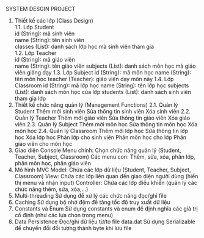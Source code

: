 SYSTEM DESGIN PROJECT
1. Thiết kế các lớp (Class Design)<br>
1.1. Lớp Student<br>
id (String): mã sinh viên<br>
name (String): tên sinh viên<br>
classes (List<Classroom>): danh sách lớp học mà sinh viên tham gia<br>
1.2. Lớp Teacher<br>
id (String): mã giáo viên<br>
name (String): tên giáo viên
subjects (List<Subject>): danh sách môn học mà giáo viên giảng dạy
1.3. Lớp Subject
id (String): mã môn học
name (String): tên môn học
teacher (Teacher): giáo viên dạy môn này
1.4. Lớp Classroom
id (String): mã lớp học
name (String): tên lớp học
subjects (List<Subject>): danh sách môn học của lớp
students (List<Student>): danh sách sinh viên tham gia lớp
2. Thiết kế chức năng quản lý (Management Functions)
2.1. Quản lý Student
Thêm mới sinh viên
Sửa thông tin sinh viên
Xóa sinh viên
2.2. Quản lý Teacher
Thêm mới giáo viên
Sửa thông tin giáo viên
Xóa giáo viên
2.3. Quản lý Subject
Thêm mới môn học
Sửa thông tin môn học
Xóa môn học
2.4. Quản lý Classroom
Thêm mới lớp học
Sửa thông tin lớp học
Xóa lớp học
Phân lớp cho sinh viên
Phân môn học cho lớp
Phân giáo viên cho môn học
3. Giao diện Console
Menu chính: Chọn chức năng quản lý (Student, Teacher, Subject, Classroom)
Các menu con: Thêm, sửa, xóa, phân lớp, phân môn học, phân giáo viên
4. Mô hình MVC
Model: Chứa các lớp dữ liệu (Student, Teacher, Subject, Classroom)
View: Chứa các lớp liên quan đến giao diện người dùng (hiển thị menu và nhận input)
Controller: Chứa các lớp điều khiển (quản lý các chức năng thêm, sửa, xóa,...)
5. Multi-threading
Sử dụng để xử lý các chức năng đọc/ghi file
6. Caching
Sử dụng bộ nhớ đệm để tăng tốc độ truy xuất dữ liệu
7. Constants và Enum
Sử dụng constants và enum để định nghĩa các giá trị cố định (như các lựa chọn trong menu)
8. Data Persistence
Đọc/ghi dữ liệu từ/to file data.dat
Sử dụng Serializable để chuyển đổi đối tượng thành byte khi lưu file
